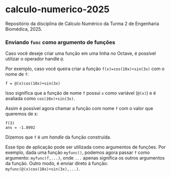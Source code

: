 # calculo-numerico-2025

Repositório da disciplina de Cálculo Numérico da Turma 2 de Engenharia Biomédica, 2025.

### Enviando ```func``` como argumento de funções

Caso você deseje criar uma função em uma linha no Octave, é possível utilizar o operador handle ```@```.

Por exemplo, caso você queira criar a função ```f(x)=cos(10x)+sin(3x)``` com o nome de ```f```:

```
f = @(x)cos(10x)+sin(3x)
```
Isso significa que a função de nome ```f``` possui ```x``` como variável (```@(x)```) e é avaliada como ```cos(10x)+sin(3x)```.

Assim é possível agora chamar a função com nome ```f``` com o valor que queremos de x:

```
f(3)
ans = -1.8992
```

Dizemos que ```f``` é um *handle* da função construída.

Esse tipo de aplicação pode ser utilizada como argumentos de funções. Por exemplo, dada uma função ```myfunc()```, podemos agora passar ```f``` como argumento: ```myfunc(f,...)```, onde ```...``` apenas significa os outros argumentos da função. Outro modo, é enviar direto à função: ```myfunc(@(x)cos(10x)+sin(3x),...)```.
